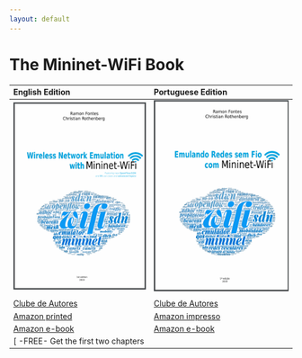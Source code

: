```yaml
---
layout: default
---
```


# The Mininet-WiFi Book


| **English Edition**   | **Portuguese Edition**          |
|:-------------|:------------------|
| ![Octocat](https://github.com/mininet-wifi/book/blob/master/assets/images/book-en.png?raw=true)  | ![Octocat](https://github.com/mininet-wifi/book/blob/master/assets/images/book-pt.png?raw=true) |
|   |   |
| [Clube de Autores](https://clubedeautores.com.br/livro/wireless-network-emulation-with-mininet-wifi)           | [Clube de Autores](https://clubedeautores.com.br/livro/emulando-redes-sem-fio-com-mininet-wifi)  |
| [Amazon printed](https://www.amazon.com/dp/6590057141?ref_=pe_3052080_397514860)          | [Amazon impresso](https://www.amazon.com/dp/6590057109) |
| [Amazon e-book](https://www.amazon.com/dp/B082LMBZ7C)   | [Amazon e-book](https://www.amazon.com.br/dp/B07T372QQH) |
| [ -FREE- Get the first two chapters <br> || 103 out of 235  pages ||](https://github.com/mininet-wifi/book/blob/master/assets/images/en.pdf?raw=true)   | [Veja os primeiros capitulos](https://github.com/mininet-wifi/book/blob/master/assets/images/pt.pdf?raw=true) |
